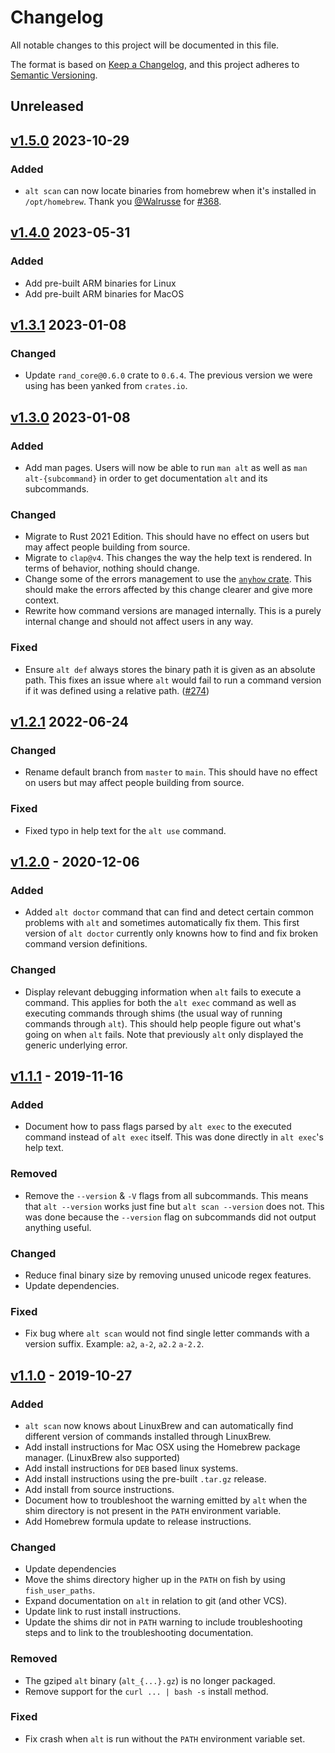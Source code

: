 # Changelog

All notable changes to this project will be documented in this file.

The format is based on [Keep a Changelog](https://keepachangelog.com/en/1.0.0/),
and this project adheres to [Semantic Versioning](https://semver.org/spec/v2.0.0.html).

## Unreleased
<!-- section:unreleased-body -->

<!-- section:previous-releases -->
## [v1.5.0] 2023-10-29

### Added

- `alt scan` can now locate binaries from homebrew when it's installed in `/opt/homebrew`.
  Thank you [@Walrusse](https://github.com/Walrusse) for [#368](https://github.com/dotboris/alt/pull/368).

## [v1.4.0] 2023-05-31

### Added

- Add pre-built ARM binaries for Linux
- Add pre-built ARM binaries for MacOS

## [v1.3.1] 2023-01-08

### Changed

- Update `rand_core@0.6.0` crate to `0.6.4`. The previous version we were using
  has been yanked from `crates.io`.

## [v1.3.0] 2023-01-08

### Added

- Add man pages. Users will now be able to run `man alt` as well as `man
  alt-{subcommand}` in order to get documentation `alt` and its subcommands.

### Changed

- Migrate to Rust 2021 Edition. This should have no effect on users but may
  affect people building from source.
- Migrate to `clap@v4`. This changes the way the help text is rendered. In terms
  of behavior, nothing should change.
- Change some of the errors management to use the
  [`anyhow` crate](https://crates.io/crates/anyhow). This should make the errors
  affected by this change clearer and give more context.
- Rewrite how command versions are managed internally. This is a purely internal
  change and should not affect users in any way.

### Fixed

- Ensure `alt def` always stores the binary path it is given as an absolute
  path. This fixes an issue where `alt` would fail to run a command version if
  it was defined using a relative path.
  ([#274](https://github.com/dotboris/alt/issues/274))

## [v1.2.1] 2022-06-24

### Changed

- Rename default branch from `master` to `main`. This should have no effect on
  users but may affect people building from source.

### Fixed

- Fixed typo in help text for the `alt use` command.

## [v1.2.0] - 2020-12-06

### Added

- Added `alt doctor` command that can find and detect certain common problems
  with `alt` and sometimes automatically fix them. This first version of `alt
  doctor` currently only knowns how to find and fix broken command version
  definitions.

### Changed

- Display relevant debugging information when `alt` fails to execute a command.
  This applies for both the `alt exec` command as well as executing commands
  through shims (the usual way of running commands through `alt`). This should
  help people figure out what's going on when `alt` fails. Note that previously
  `alt` only displayed the generic underlying error.

## [v1.1.1] - 2019-11-16

### Added

- Document how to pass flags parsed by `alt exec` to the executed command
  instead of `alt exec` itself. This was done directly in `alt exec`'s help
  text.

### Removed

- Remove the `--version` & `-V` flags from all subcommands. This means that
  `alt --version` works just fine but `alt scan --version` does not. This was
  done because the `--version` flag on subcommands did not output anything
  useful.

### Changed

- Reduce final binary size by removing unused unicode regex features.
- Update dependencies.

### Fixed

- Fix bug where `alt scan` would not find single letter commands with a version
  suffix. Example: `a2`, `a-2`, `a2.2` `a-2.2`.

## [v1.1.0] - 2019-10-27

### Added

- `alt scan` now knows about LinuxBrew and can automatically find different
  version of commands installed through LinuxBrew.
- Add install instructions for Mac OSX using the Homebrew package manager.
  (LinuxBrew also supported)
- Add install instructions for `DEB` based linux systems.
- Add install instructions using the pre-built `.tar.gz` release.
- Add install from source instructions.
- Document how to troubleshoot the warning emitted by `alt` when the shim
  directory is not present in the `PATH` environment variable.
- Add Homebrew formula update to release instructions.

### Changed

- Update dependencies
- Move the shims directory higher up in the `PATH` on fish by using
  `fish_user_paths`.
- Expand documentation on `alt` in relation to git (and other VCS).
- Update link to rust install instructions.
- Update the shims dir not in `PATH` warning to include troubleshooting steps
  and to link to the troubleshooting documentation.

### Removed

- The gziped `alt` binary (`alt_{...}.gz`) is no longer packaged.
- Remove support for the `curl ... | bash -s` install method.

### Fixed

- Fix crash when `alt` is run without the `PATH` environment variable set.

<!-- section:refs -->
[v1.5.0]: https://github.com/dotboris/alt/compare/v1.4.0..v1.5.0
[v1.4.0]: https://github.com/dotboris/alt/compare/v1.3.1..v1.4.0
[v1.3.1]: https://github.com/dotboris/alt/compare/v1.3.0..v1.3.1
[v1.3.0]: https://github.com/dotboris/alt/compare/v1.2.1..v1.3.0
[v1.2.1]: https://github.com/dotboris/alt/compare/v1.2.0..v1.2.1
[v1.2.0]: https://github.com/dotboris/alt/compare/v1.1.1..v1.2.0
[v1.1.1]: https://github.com/dotboris/alt/compare/v1.1.0..v1.1.1
[v1.1.0]: https://github.com/dotboris/alt/releases/tag/v1.1.0
